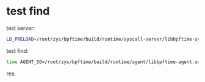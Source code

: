 # test find

test server:

```sh
LD_PRELOAD=/root/zys/bpftime/build/runtime/syscall-server/libbpftime-syscall-server.so ./fs-filter-cache/fs-cache
```

test find:


```sh
time AGENT_SO=/root/zys/bpftime/build/runtime/agent/libbpftime-agent.so LD_PRELOAD=/root/zys/bpftime/build/runtime/agent-transformer/libbpftime-agent-transformer.so find /root/bpftime-evaluation/fuse/data 2>/dev/null 1>/dev/null
```

res:

```

```